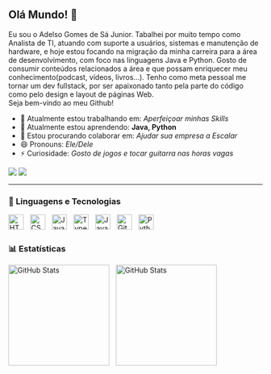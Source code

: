 ## Olá Mundo! 👋
Eu sou o Adelso Gomes de Sá Junior. Tabalhei por muito tempo como Analista de TI, atuando com suporte a usuários, sistemas e manutenção de hardware, e hoje estou focando na migração da minha carreira para a área de desenvolvimento, com foco nas linguagens Java e Python.
Gosto de consumir conteúdos relacionados a área e que possam enriquecer meu conhecimento(podcast, vídeos, livros...). Tenho como meta pessoal me tornar um dev fullstack, por ser apaixonado tanto pela parte do código como pelo design e layout de páginas Web.  
Seja bem-vindo ao meu Github!


- 🔭  Atualmente estou trabalhando em: *Aperfeiçoar minhas Skills*
- 🌱 Atualmente estou aprendendo: **Java, Python**
- 👯 Estou procurando colaborar em: *Ajudar sua empresa a Escalar*
- 😄 Pronouns: *Ele/Dele*
- ⚡ Curiosidade: *Gosto de jogos e tocar guitarra nas horas vagas*

<div> 
  <a href = "mailto:contatojuniorn06@gmail.com"><img src="https://img.shields.io/badge/-Gmail-%23333?style=for-the-badge&logo=gmail&logoColor=white" target="_blank"></a>
  <a href="https://www.linkedin.com/in/www.linkedin.com/in/adelso-gomes-de-sá-junior-a87a34196" target="_blank"><img src="https://img.shields.io/badge/-LinkedIn-%230077B5?style=for-the-badge&logo=linkedin&logoColor=white" target="_blank"></a> 
  
</div>

---

### 🤖 Linguagens e Tecnologias

<img 
    align="left" 
    alt="HTML"
    title="HTML" 
    width="30px" 
    style="padding-right: 10px;" 
    src="https://cdn.jsdelivr.net/gh/devicons/devicon@latest/icons/html5/html5-original.svg" 
/>
<img 
    align="left" 
    alt="CSS" 
    title="CSS"
    width="30px" 
    style="padding-right: 10px;" 
    src="https://cdn.jsdelivr.net/gh/devicons/devicon@latest/icons/css3/css3-original.svg" 
/>
<img 
    align="left" 
    alt="JavaScript" 
    title="JavaScript"
    width="30px" 
    style="padding-right: 10px;" 
    src="https://cdn.jsdelivr.net/gh/devicons/devicon@latest/icons/javascript/javascript-original.svg" 
/>
<img 
    align="left" 
    alt="TypeScript"
    title="TypeScript" 
    width="30px" 
    style="padding-right: 10px;" 
    src="https://cdn.jsdelivr.net/gh/devicons/devicon@latest/icons/typescript/typescript-original.svg" 
/>
<img 
    align="left" 
    alt="Java" 
    title="Java"
    width="30px" 
    style="padding-right: 10px;" 
    src="https://cdn.jsdelivr.net/gh/devicons/devicon@latest/icons/java/java-original.svg" 
/>
<img 
    align="left" 
    alt="Git" 
    title="Git"
    width="30px" 
    style="padding-right: 10px;" 
    src="https://cdn.jsdelivr.net/gh/devicons/devicon@latest/icons/git/git-original.svg" 
/>
<img 
    align="left" 
    alt="Python" 
    title="Python"
    width="30px" 
    style="padding-right: 10px;" 
    src="https://cdn.jsdelivr.net/gh/devicons/devicon@latest/icons/python/python-original.svg" 
/>

<br/>
<br/>

### 📊 Estatísticas

<p>
  <img 
    align="left" 
    alt="GitHub Stats" 
    height="200" 
    style="padding-right: 10px;" 
    src="https://github-readme-stats.vercel.app/api?username=Juniorn06&show_icons=true&theme=dracula&include_all_commits=true&locale=pt-br" 
  />

<img 
      align="left" 
      alt="GitHub Stats" 
      height="200" 
      src="https://github-readme-stats.vercel.app/api/top-langs/?username=juniorn06&theme=dracula&layout=compact&custom_title=Tecnologias&langs_count=9" 
  />

</p>
